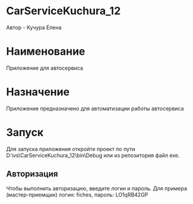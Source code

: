 # CarServiceKuchura_12
Автор - Кучура Елена
# Наименование
Приложение для автосервиса
# Назначение
Приложение предназначено для автоматизации работы автосервиса
# Запуск
Для запуска приложения откройте проект по пути D:\vs\CarServiceKuchura_12\bin\Debug или из репозитория файл exe.
## Авторизация
Чтобы выполнить авторизацию, введите логин и пароль.
Для примера (мастер-приемщик) логин: fiches, пароль: LO1qRB42GP
